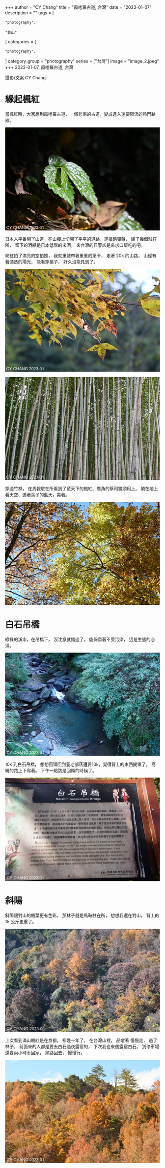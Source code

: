 +++
author = "CY Chang"
title = "霞喀羅古道, 台灣"
date = "2023-01-07"
description = ""
tags = [

    "photography",

    "登山"

]
categories = [

    "photography",

]
category_group = "photography"
series = ["台灣"]
image = "image_2.jpeg"
+++
2023-01-07, 霞喀羅古道, 台灣 

攝影/文案 CY Chang

# 緣起楓紅

當楓紅時，大家想到霞喀羅古道，一個悲傷的古道，變成進入還要限流的熱門路線。  

![霞喀羅古道入口](image_2.jpeg)

日本人平番開了山道，在山腰上切開了平平的道路，運槍砲彈藥， 建了幾個駐在所， 留下的酒瓶是日本低階的米酒， 來台灣的日警該是來求口飯吃的吧。 

網紅拍了漂亮的空拍照， 我就重裝帶著重重的萊卡， 走著 20k 的山路， 山徑有著通透的陽光， 能看穿葉子， 好久沒能見到了。 

![楓葉](image_1.jpeg)

![竹林](image_3.jpeg)

 
穿過竹林， 在馬鞍駐在所看到了藍天下的楓紅、廣角的蔡司鏡頭用上。 躺在地上看天空、透著葉子的藍天，美著。 

![透天](image_4.jpeg)

 

# 白石吊橋

綠綠的溪水，在吊橋下， 沒注意就錯過了。 能保留著不受污染， 這是生態的必須。  

![白石吊橋下溪水](image_7.jpeg)

10k 到白石吊橋， 想想回頭回到養老部落還要10k，覺得背上的東西變重了。 高繞的路上下爬著。 下午一點該是回頭的時候了。 

![白石吊橋](image_8.jpeg)

 

# 斜陽 

斜陽讓對山的楓葉更有色彩， 那林子就是馬鞍駐在所， 想想我還在對山， 背上的15 公斤更重了。 

![馬鞍駐在所](image_10.jpeg)

上次看到滿山楓紅是在京都， 都幾十年了， 在台灣山裡， 品嚐著 慢慢走， 過了林子， 前面來的人都是要去白石過夜露宿的， 下次我也來個露宿白石。 到停車場還要兩小時車回家， 熟路回去， 慢慢行。 

![滿山楓紅](image_9.jpeg)
